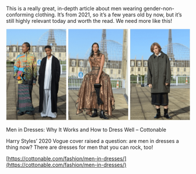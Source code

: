 This is a really great, in-depth article about men wearing gender-non-conforming clothing. It’s from 2021, so it’s a few years old by now, but it’s still highly relevant today and worth the read. We need more like this!

[](https://cottonable.com/fashion/men-in-dresses/ "Men in Dresses: Why It Works and How to Dress Well - Cottonable")

![](men-in-dresses.png)

Men in Dresses: Why It Works and How to Dress Well – Cottonable

Harry Styles’ 2020 Vogue cover raised a question: are men in dresses a thing now? There are dresses for men that you can rock, too!

[https://cottonable.com/fashion/men-in-dresses/](https://cottonable.com/fashion/men-in-dresses/)